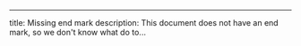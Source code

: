 ---
title: Missing end mark
description: This document does not have an end mark, so we don't know what do to...
